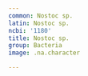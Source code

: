 ```yaml
---
common: Nostoc sp.
latin: Nostoc sp.
ncbi: '1180'
title: Nostoc sp.
group: Bacteria
image: .na.character

---
```

